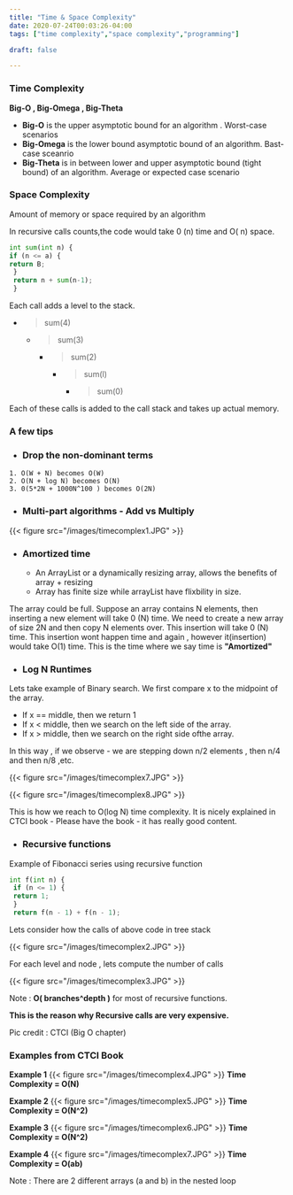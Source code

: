```yaml
---
title: "Time & Space Complexity"
date: 2020-07-24T00:03:26-04:00
tags: ["time complexity","space complexity","programming"]

draft: false

---
```


### Time Complexity

**Big-O , Big-Omega , Big-Theta**

- **Big-O** is the upper asymptotic bound for an algorithm . Worst-case scenarios
- **Big-Omega** is the lower bound asymptotic bound of an algorithm. Bast-case sceanrio
- **Big-Theta** is in between lower and upper asymptotic bound (tight bound) of an algorithm. Average or expected case scenario


### Space Complexity
Amount of memory or space required by an algorithm

In recursive calls counts,the code would take 0 (n) time and O( n) space.

```python
int sum(int n) { 
if (n <= a) {
return B;
 }
 return n + sum(n-1);
 }
 ```

Each call adds a level to the stack.

- > sum(4)
   - > sum(3)
     - >  sum(2) 
       - > sum(l)
         - > sum(0)

Each of these calls is added to the call stack and takes up actual memory. 


### A few tips

 - ### Drop the non-dominant terms
 ```
1. O(W + N) becomes O(W)
2. O(N + log N) becomes O(N)
3. 0(5*2N + 1000N^100 ) becomes O(2N)
```

- ### Multi-part algorithms - Add vs Multiply

{{< figure src="/images/timecomplex1.JPG" >}}


- ### Amortized time
  - An ArrayList or a dynamically resizing array, allows the benefits of  array + resizing 
  - Array has finite size while arrayList have flixbility in size.

The array could be full. Suppose an array contains N elements, then inserting a new element will take 0 (N) time.
We need to create a new array of size 2N and then copy N elements over. This insertion will take 0 (N)
time. This insertion wont happen time and again , however it(insertion) would take O(1) time.
This is the time where we say time is **"Amortized"**

- ### Log N Runtimes
Lets take example of Binary search.
We first compare x to the midpoint of the array. 
  - If x == middle, then we return 1 
  - If x < middle, then we search on the left side of the array. 
  - If x > middle, then we search on the right side ofthe array. 

In this way , if we observe - we are stepping down n/2 elements , then n/4 and then n/8 ,etc.

{{< figure src="/images/timecomplex7.JPG" >}}

{{< figure src="/images/timecomplex8.JPG" >}}

This is how we reach to O(log N) time complexity. It is nicely explained in CTCI book - Please have the book - it has really good content.

- ### Recursive functions

Example of Fibonacci series using recursive function

```python
int f(int n) {
 if (n <= 1) {
 return 1;
 }
 return f(n - 1) + f(n - 1); 
```

Lets consider how the calls of above code in tree stack

{{< figure src="/images/timecomplex2.JPG" >}}

For each level and node , lets compute the number of calls

{{< figure src="/images/timecomplex3.JPG" >}}

Note : **O( branches^depth )** for most of recursive functions. 

**This is the reason why Recursive calls are very expensive.**

Pic credit : CTCI (Big O chapter)



### Examples from CTCI Book


**Example 1** 
{{< figure src="/images/timecomplex4.JPG" >}}
**Time Complexity = O(N)**

**Example 2**
{{< figure src="/images/timecomplex5.JPG" >}}
**Time Complexity = O(N^2)**

**Example 3**
{{< figure src="/images/timecomplex6.JPG" >}}
**Time Complexity = O(N^2)**

**Example 4**
{{< figure src="/images/timecomplex7.JPG" >}}
**Time Complexity = O(ab)**

Note : There are 2 different arrays (a and b) in the nested loop
